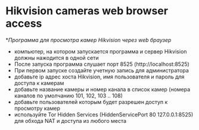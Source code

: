 # Hikvision cameras web browser access

**Программа для просмотра камер Hikvision через web браузер*

- компьютер, на котором запускается программа и сервер Hikvision должны нажодится в одной сети 
- После запуска программа слушает порт 8525 (http://localhost:8525)
- При первом запуске создайте учетную запись для администратора 
- добавьте ip адрес хоста Hikvision, имя пользователя и пароль для доступа к камерам
- добавьте название камеры и номер канала в список камер (номера каналов по умолчанию 101, 102, 103 .. 108)
- добавьте пользователей которым будет разрешен доступ к просмотру камер
- используйте Tor Hidden Services (HiddenServicePort 80 127.0.0.1:8525) для обхода NAT и доступа из любого места

